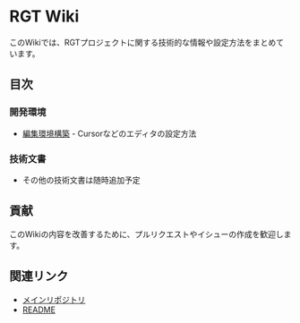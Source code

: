 # RGT Wiki

このWikiでは、RGTプロジェクトに関する技術的な情報や設定方法をまとめています。

## 目次

### 開発環境
- [編集環境構築](編集環境構築) - Cursorなどのエディタの設定方法

### 技術文書
- その他の技術文書は随時追加予定

## 貢献

このWikiの内容を改善するために、プルリクエストやイシューの作成を歓迎します。

## 関連リンク

- [メインリポジトリ](../)
- [README](../README.md) 